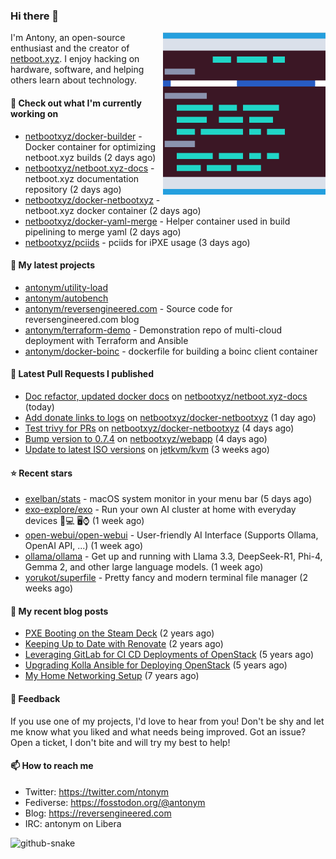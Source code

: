 
### Hi there 👋

<img align="right" src="https://raw.githubusercontent.com/antonym/antonym/master/assets/nbxyz.png" width="260">

I'm Antony, an open-source enthusiast and the creator of [netboot.xyz](https://netboot.xyz). I enjoy 
hacking on hardware, software, and helping others learn about technology. 

#### 👷 Check out what I'm currently working on

- [netbootxyz/docker-builder](https://github.com/netbootxyz/docker-builder) - Docker container for optimizing netboot.xyz builds (2 days ago)
- [netbootxyz/netboot.xyz-docs](https://github.com/netbootxyz/netboot.xyz-docs) - netboot.xyz documentation repository (2 days ago)
- [netbootxyz/docker-netbootxyz](https://github.com/netbootxyz/docker-netbootxyz) - netboot.xyz docker container (2 days ago)
- [netbootxyz/docker-yaml-merge](https://github.com/netbootxyz/docker-yaml-merge) - Helper container used in build pipelining to merge yaml (2 days ago)
- [netbootxyz/pciids](https://github.com/netbootxyz/pciids) - pciids for iPXE usage (3 days ago)

#### 🌱 My latest projects

- [antonym/utility-load](https://github.com/antonym/utility-load)
- [antonym/autobench](https://github.com/antonym/autobench)
- [antonym/reversengineered.com](https://github.com/antonym/reversengineered.com) - Source code for reversengineered.com blog
- [antonym/terraform-demo](https://github.com/antonym/terraform-demo) - Demonstration repo of multi-cloud deployment with Terraform and Ansible
- [antonym/docker-boinc](https://github.com/antonym/docker-boinc) - dockerfile for building a boinc client container

#### 🔨 Latest Pull Requests I published

- [Doc refactor, updated docker docs](https://github.com/netbootxyz/netboot.xyz-docs/pull/125) on [netbootxyz/netboot.xyz-docs](https://github.com/netbootxyz/netboot.xyz-docs) (today)
- [Add donate links to logs](https://github.com/netbootxyz/docker-netbootxyz/pull/80) on [netbootxyz/docker-netbootxyz](https://github.com/netbootxyz/docker-netbootxyz) (1 day ago)
- [Test trivy for PRs](https://github.com/netbootxyz/docker-netbootxyz/pull/79) on [netbootxyz/docker-netbootxyz](https://github.com/netbootxyz/docker-netbootxyz) (4 days ago)
- [Bump version to 0.7.4](https://github.com/netbootxyz/webapp/pull/84) on [netbootxyz/webapp](https://github.com/netbootxyz/webapp) (4 days ago)
- [Update to latest ISO versions](https://github.com/jetkvm/kvm/pull/78) on [jetkvm/kvm](https://github.com/jetkvm/kvm) (3 weeks ago)

#### ⭐ Recent stars

- [exelban/stats](https://github.com/exelban/stats) - macOS system monitor in your menu bar (5 days ago)
- [exo-explore/exo](https://github.com/exo-explore/exo) - Run your own AI cluster at home with everyday devices 📱💻 🖥️⌚ (1 week ago)
- [open-webui/open-webui](https://github.com/open-webui/open-webui) - User-friendly AI Interface (Supports Ollama, OpenAI API, ...) (1 week ago)
- [ollama/ollama](https://github.com/ollama/ollama) - Get up and running with Llama 3.3, DeepSeek-R1, Phi-4, Gemma 2, and other large language models. (1 week ago)
- [yorukot/superfile](https://github.com/yorukot/superfile) - Pretty fancy and modern terminal file manager (2 weeks ago)

#### 📜 My recent blog posts

- [PXE Booting on the Steam Deck](https://www.reversengineered.com/2022/08/02/pxe-booting-on-the-steam-deck/) (2 years ago)
- [Keeping Up to Date with Renovate](https://www.reversengineered.com/2022/03/13/keeping-up-to-date-with-renovate/) (2 years ago)
- [Leveraging GitLab for CI CD Deployments of OpenStack](https://www.reversengineered.com/2019/08/13/leveraging-gitlab-for-ci-cd-deployments-of-openstack/) (5 years ago)
- [Upgrading Kolla Ansible for Deploying OpenStack](https://www.reversengineered.com/2019/05/10/upgrading-kolla-ansible-for-deploying-openstack/) (5 years ago)
- [My Home Networking Setup](https://www.reversengineered.com/2017/07/29/my-home-networking-setup/) (7 years ago)

#### 💬 Feedback

If you use one of my projects, I'd love to hear from you! Don't be shy and let me know what you liked
and what needs being improved. Got an issue? Open a ticket, I don't bite and will try my best to help!

#### 📫 How to reach me

- Twitter: https://twitter.com/ntonym
- Fediverse: https://fosstodon.org/@antonym
- Blog: https://reversengineered.com
- IRC: antonym on Libera
<picture>
  <source media="(prefers-color-scheme: dark)" srcset="https://raw.githubusercontent.com/antonym/antonym/output/github-contribution-grid-snake-dark.svg" />
  <source media="(prefers-color-scheme: light)" srcset="https://raw.githubusercontent.com/antonym/antonym/output/github-contribution-grid-snake.svg" />
  <img alt="github-snake" src="github-snake.svg" />
</picture>
